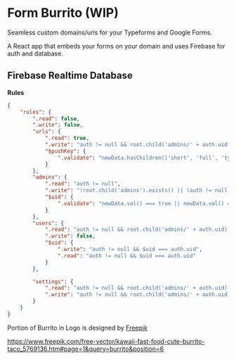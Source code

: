 # Form Burrito (WIP)

Seamless custom domains/urls for your Typeforms and Google Forms.

A React app that embeds your forms on your domain and uses Firebase for auth and database.

## Firebase Realtime Database

**Rules**

```json
{
	"rules": {
		".read": false,
		".write": false,
		"urls": {
			".read": true,
			".write": "auth != null && root.child('admins/' + auth.uid).exists() && root.child('admins/' + auth.uid).val() === true",
			"$pushKey": {
				".validate": "newData.hasChildren(['short', 'full', 'type', 'time'])"
			}
		},
		"admins": {
			".read": "auth != null",
			".write": "!root.child('admins').exists() || (auth != null && root.child('admins/' + auth.uid).exists() && root.child('admins/' + auth.uid).val() === true)",
			"$uid": {
				".validate": "newData.val() === true || newData.val() === false"
			}
		},
		"users": {
			".read": "auth != null && root.child('admins/' + auth.uid).exists() && root.child('admins/' + auth.uid).val() === true",
			".write": false,
			"$uid": {
				".write": "auth != null && $uid === auth.uid",
				".read": "auth != null && $uid === auth.uid"
			}
		},

		"settings": {
			".read": "auth != null && root.child('admins/' + auth.uid).exists() && root.child('admins/' + auth.uid).val() === true",
			".write": "auth != null && root.child('admins/' + auth.uid).exists() && root.child('admins/' + auth.uid).val() === true"
		}
	}
}
```

Portion of Burrito in Logo is designed by [Freepik](www.freepik.com)

https://www.freepik.com/free-vector/kawaii-fast-food-cute-burrito-taco_5769136.htm#page=1&query=burrito&position=6
